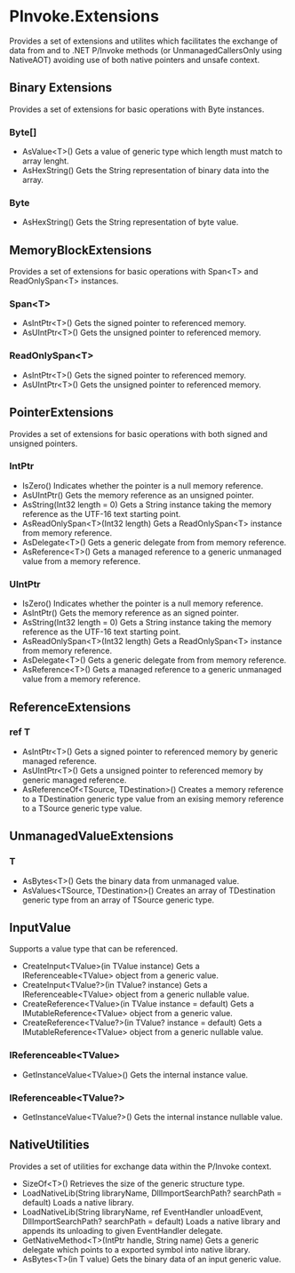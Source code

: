 # PInvoke.Extensions
Provides a set of extensions and utilites which facilitates the exchange of data from and to .NET P/Invoke methods (or UnmanagedCallersOnly using NativeAOT) avoiding use of both native pointers and unsafe context.

## Binary Extensions
Provides a set of extensions for basic operations with Byte instances.
### Byte[]
* AsValue&lt;T&gt;()
Gets a value of generic type which length must match to array lenght.
* AsHexString()
Gets the String representation of binary data into the array.
### Byte
* AsHexString()
Gets the String representation of byte value.

## MemoryBlockExtensions
Provides a set of extensions for basic operations with Span&lt;T&gt; and ReadOnlySpan&lt;T&gt; instances.
### Span&lt;T&gt;
* AsIntPtr&lt;T&gt;()
Gets the signed pointer to referenced memory.
* AsUIntPtr&lt;T&gt;()
Gets the unsigned pointer to referenced memory.

### ReadOnlySpan&lt;T&gt;
* AsIntPtr&lt;T&gt;()
Gets the signed pointer to referenced memory.
* AsUIntPtr&lt;T&gt;()
Gets the unsigned pointer to referenced memory.

## PointerExtensions
Provides a set of extensions for basic operations with both signed and unsigned pointers.
### IntPtr
* IsZero()
Indicates whether the pointer is a null memory reference.
* AsUIntPtr()
Gets the memory reference as an unsigned pointer.
* AsString(Int32 length = 0)
Gets a String instance taking the memory reference as the UTF-16 text starting point.
* AsReadOnlySpan&lt;T&gt;(Int32 length)
Gets a ReadOnlySpan&lt;T&gt; instance from memory reference.
* AsDelegate&lt;T&gt;()
Gets a generic delegate from from memory reference.
* AsReference&lt;T&gt;()
Gets a managed reference to a generic unmanaged value from a memory reference.

### UIntPtr
* IsZero()
Indicates whether the pointer is a null memory reference.
* AsIntPtr()
Gets the memory reference as an signed pointer.
* AsString(Int32 length = 0)
Gets a String instance taking the memory reference as the UTF-16 text starting point.
* AsReadOnlySpan&lt;T&gt;(Int32 length)
Gets a ReadOnlySpan&lt;T&gt; instance from memory reference.
* AsDelegate&lt;T&gt;()
Gets a generic delegate from from memory reference.
* AsReference&lt;T&gt;()
Gets a managed reference to a generic unmanaged value from a memory reference.

## ReferenceExtensions
### ref T
* AsIntPtr&lt;T&gt;()
Gets a signed pointer to referenced memory by generic managed reference.
* AsUIntPtr&lt;T&gt;()
Gets a unsigned pointer to referenced memory by generic managed reference.
* AsReferenceOf&lt;TSource, TDestination&gt;()
Creates a memory reference to a TDestination generic type value from an exising memory reference to a TSource generic type value.

## UnmanagedValueExtensions
### T
* AsBytes&lt;T&gt;()
Gets the binary data from unmanaged value.
* AsValues&lt;TSource, TDestination&gt;()
Creates an array of TDestination generic type from an array of TSource generic type. 

## InputValue
Supports a value type that can be referenced.
* CreateInput&lt;TValue&gt;(in TValue instance)
Gets a IReferenceable&lt;TValue&gt; object from a generic value.
* CreateInput&lt;TValue?&gt;(in TValue? instance)
Gets a IReferenceable&lt;TValue&gt; object from a generic nullable value.
* CreateReference&lt;TValue&gt;(in TValue instance = default)
Gets a IMutableReference&lt;TValue&gt; object from a generic value.
* CreateReference&lt;TValue?&gt;(in TValue? instance = default)
Gets a IMutableReference&lt;TValue&gt; object from a generic nullable value.
### IReferenceable&lt;TValue&gt;
* GetInstanceValue&lt;TValue&gt;()
Gets the internal instance value.
### IReferenceable&lt;TValue?&gt;
* GetInstanceValue&lt;TValue?&gt;()
Gets the internal instance nullable value.

## NativeUtilities
Provides a set of utilities for exchange data within the P/Invoke context.
* SizeOf&lt;T&gt;()
Retrieves the size of the generic  structure type.
* LoadNativeLib(String libraryName, DllImportSearchPath? searchPath = default)
Loads a native library.
* LoadNativeLib(String libraryName, ref EventHandler unloadEvent, DllImportSearchPath? searchPath = default)
Loads a native library and appends its unloading to given EventHandler delegate.
* GetNativeMethod&lt;T&gt;(IntPtr handle, String name)
Gets a generic delegate which points to a exported symbol into native library.
* AsBytes&lt;T&gt;(in T value)
Gets the binary data of an input generic value.